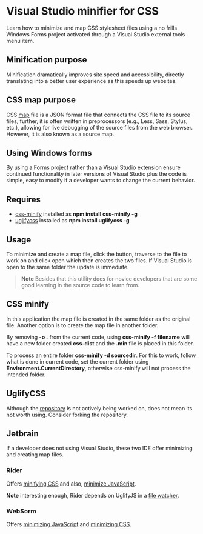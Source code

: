 ﻿# Visual Studio minifier for CSS

Learn how to minimize and map CSS stylesheet files using a no frills Windows Forms project activated through a Visual Studio external tools menu item.


## Minification purpose

Minification dramatically improves site speed and accessibility, directly translating into a better user experience as this speeds up websites.

## CSS map purpose

CSS [map](https://en.wikipedia.org/wiki/MAP_(file_format)#:~:text=MAP%20file%20is%20for%20HTML,offsets%20from%20a%20starting%20point.) file is a JSON format file that connects the CSS file to its source files, further, it is often written in preprocessors (e.g., Less, Sass, Stylus, etc.), allowing for live debugging of the source files from the web browser. However, it is also known as a source map.

## Using Windows forms

By using a Forms project rather than a Visual Studio extension ensure continued functionality in later versions of Visual Studio plus the code is simple, easy to modify if a developer wants to change the current behavior.

## Requires

- [css-minify](https://www.npmjs.com/package/css-minify) installed as **npm install css-minify -g**
- [uglifycss](https://www.npmjs.com/package/uglifycss) installed as **npm install uglifycss -g**

## Usage

To minimize and create a map file, click the button, traverse to the file to work on and click open which then creates the two files. If Visual Studio is open to the same folder the update is immediate.

> **Note**
> Besides that this utility does for novice developers that are some good learning in the source code to learn from.

## CSS minify

In this application the map file is created in the same folder as the original file. Another option is to create the map file in another folder.

By removing **-o .** from the current code, using **css-minify -f filename** will have a new folder created **css-dist** and the **.min** file is placed in this folder.

To process an entire folder **css-minify -d sourcedir**. For this to work, follow what is done in current code, set the current folder using **Environment.CurrentDirectory**, otherwise css-minify will not process the intended folder.


## UglifyCSS

Although the [repository](https://github.com/fmarcia/uglifycss) is not actively being worked on, does not mean its not worth using. Consider forking the repository.

## Jetbrain 

If a developer does not using Visual Studio, these two IDE offer minimizing and creating map files.

### Rider

Offers [minifying CSS](https://www.jetbrains.com/help/rider/Compressing_CSS.html) and also, [minimize JavaScript](https://www.jetbrains.com/help/rider/Minifying_JavaScript.html).

**Note** interesting enough, Rider depends on UglifyJS in a [file watcher](https://www.jetbrains.com/help/rider/Minifying_JavaScript.html#ws_minifying_js_create_file_watcher).

### WebSorm

Offers [minimizing JavaScript](https://www.jetbrains.com/help/webstorm/minifying-javascript.html) and [minimizing CSS](https://www.jetbrains.com/help/webstorm/compressing-css.html).
